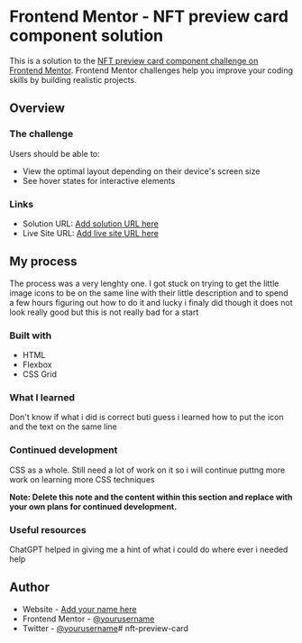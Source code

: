 # Frontend Mentor - NFT preview card component solution

This is a solution to the [NFT preview card component challenge on Frontend Mentor](https://www.frontendmentor.io/challenges/nft-preview-card-component-SbdUL_w0U). Frontend Mentor challenges help you improve your coding skills by building realistic projects. 

## Overview

### The challenge

Users should be able to:

- View the optimal layout depending on their device's screen size
- See hover states for interactive elements

### Links

- Solution URL: [Add solution URL here](https://your-solution-url.com)
- Live Site URL: [Add live site URL here](https://your-live-site-url.com)

## My process
The process was a very lenghty one. I got stuck on trying to get the little image icons to be on the same line with their little description and to spend a few hours figuring out how to do it and lucky i finaly did though it does not look really good but this is not really bad for a start

### Built with

- HTML
- Flexbox
- CSS Grid

### What I learned

Don't know if what i did is correct buti guess i learned how to put the icon and the text on the same line

### Continued development

CSS as a whole. Still need a lot of work on it so i will continue puttng more work on learning more CSS techniques

**Note: Delete this note and the content within this section and replace with your own plans for continued development.**

### Useful resources

ChatGPT helped in giving me a hint of what i could do where ever i needed help

## Author

- Website - [Add your name here](https://www.your-site.com)
- Frontend Mentor - [@yourusername](https://www.frontendmentor.io/profile/yourusername)
- Twitter - [@yourusername](https://www.twitter.com/yourusername)#   n f t - p r e v i e w - c a r d  
 